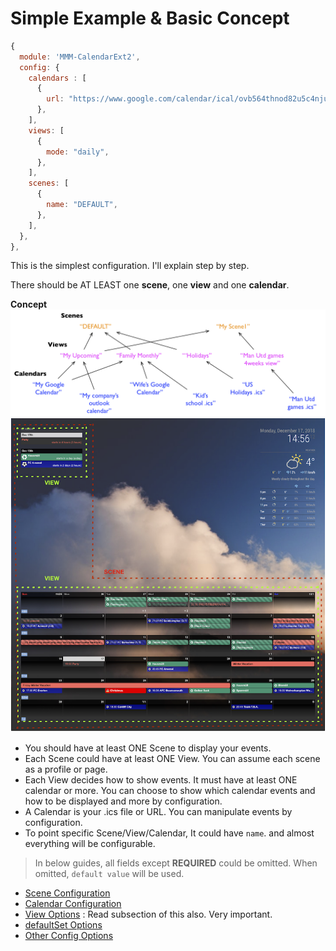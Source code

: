 # Simple Example & Basic Concept
```javascript
{
  module: 'MMM-CalendarExt2',
  config: {
    calendars : [
      {
        url: "https://www.google.com/calendar/ical/ovb564thnod82u5c4njut98728%40group.calendar.google.com/public/basic.ics",
      },
    ],
    views: [
      {
        mode: "daily",
      },
    ],
    scenes: [
      {
        name: "DEFAULT",
      },
    ],
  },
},
```
This is the simplest configuration. I'll explain step by step.

There should be AT LEAST one **scene**, one **view** and one **calendar**.

**Concept**
![Concept](scene-view-calendar.png)
![What is a scene, what is a view](scene-view.png)
- You should have at least ONE Scene to display your events.
- Each Scene could have at least ONE View. You can assume each scene as a profile or page.
- Each View decides how to show events. It must have at least ONE calendar or more. You can choose to show which calendar events and how to be displayed and more by configuration.
- A Calendar is your .ics file or URL. You can manipulate events by configuration.
- To point specific Scene/View/Calendar, It could have `name`. and almost everything will be configurable.

> In below guides, all fields except **REQUIRED** could be omitted. When omitted, `default value` will be used.

- [Scene Configuration](Configuration/Scene.md)
- [Calendar Configuration](Configuration/Calendar.md)
- [View Options](Configuration/View.md) : Read subsection of this also. Very important.
- [defaultSet Options](Configuration/defaultSet.md)
- [Other Config Options](Configuration/Others.md)




